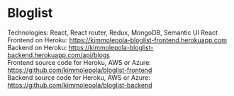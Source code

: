 # Bloglist

Technologies: React, React router, Redux, MongoDB, Semantic UI React <br />
Frontend on Heroku: https://kimmolepola-bloglist-frontend.herokuapp.com <br />
Backend on Heroku: https://kimmolepola-bloglist-backend.herokuapp.com/api/blogs <br />
Frontend source code for Heroku, AWS or Azure: https://github.com/kimmolepola/bloglist-frontend <br />
Backend source code for Heroku, AWS or Azure: https://github.com/kimmolepola/bloglist-backend <br />
